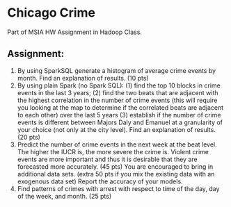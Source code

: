 # Chicago Crime 

Part of MSIA HW Assignment in Hadoop Class. 

## Assignment: 

1. By using SparkSQL generate a histogram of average crime events by month. Find an explanation of results. (10 pts)
2. By using plain Spark (no Spark SQL): (1) find the top 10 blocks in crime events in the last 3 years; (2) find the two beats that are adjacent with the highest correlation in the number of crime events (this will require you looking at the map to determine if the correlated beats are adjacent to each other) over the last 5 years (3) establish if the number of crime events is different between Majors Daly and Emanuel at a granularity of your choice (not only at the city level). Find an explanation of results. (20 pts)
3. Predict the number of crime events in the next week at the beat level. The higher the IUCR is, the more severe the crime is. Violent crime events are more important and thus it is desirable that they are forecasted more accurately. (45 pts) You are encouraged to bring in additional data sets. (extra 50 pts if you mix the existing data with an exogenous data set) Report the accuracy of your models.
4. Find patterns of crimes with arrest with respect to time of the day, day of the week, and month. (25 pts)